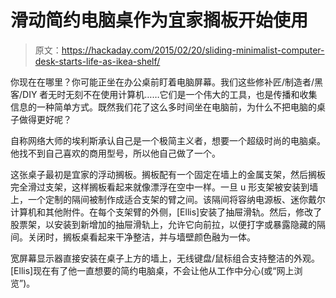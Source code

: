 # 滑动简约电脑桌作为宜家搁板开始使用

> 原文：<https://hackaday.com/2015/02/20/sliding-minimalist-computer-desk-starts-life-as-ikea-shelf/>

你现在在哪里？你可能正坐在办公桌前盯着电脑屏幕。我们这些修补匠/制造者/黑客/DIY 者无时无刻不在使用计算机……它们是一个伟大的工具，也是传播和收集信息的一种简单方式。既然我们花了这么多时间坐在电脑前，为什么不把电脑的桌子做得更好呢？

自称网络大师的埃利斯承认自己是一个极简主义者，想要一个超级时尚的电脑桌。他找不到自己喜欢的商用型号，所以他自己做了一个。

这张桌子最初是宜家的浮动搁板。搁板配有一个固定在墙上的金属支架，然后搁板完全滑过支架，这样搁板看起来就像漂浮在空中一样。一旦 u 形支架被安装到墙上，一个定制的隔间被制作成适合支架的臂之间。该隔间将容纳电源板、迷你戴尔计算机和其他附件。在每个支架臂的外侧，[Ellis]安装了抽屉滑轨。然后，修改了股票架，以安装到新增加的抽屉滑轨上，允许它向前拉，以便打字或暴露隐藏的隔间。关闭时，搁板桌看起来干净整洁，并与墙壁颜色融为一体。

宽屏幕显示器直接安装在桌子上方的墙上，无线键盘/鼠标组合支持整洁的外观。[Ellis]现在有了他一直想要的简约电脑桌，不会让他从工作中分心(或“网上浏览”)。